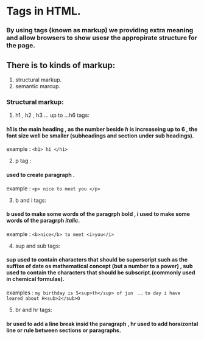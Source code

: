 # Tags in HTML.
### By using tags (known as markup) we providing extra meaning and allow browsers to show usesr the appropirate structure for the page.

## There is to kinds of markup:
1. structural markup.
2. semantic marcup.

### Structural markup:
1. h1 , h2 , h3 ... up to ...h6 tags:
#### h1 is the main heading , as the number beside _h_ is increaseing up to 6 , the font size well be smaller (subheadings and section under sub headings).
 example : ```<h1> hi </h1> ```

2. p tag :
  #### used to create paragraph .
example : ```<p> nice to meet you </p>```

3. b and i tags:
#### b used to make some words of the paragrph **bold** , i used to make some words of the paragrph _italic_.
example : ``` <b>nice</b> to meet <i>you</i> ```

4. sup and sub tags: 
#### sup used to contain characters that should be superscript such as the suffixe of date os mathematical concept (but a number to a power) , sub used to contain the characters that should be subscript.(commonly used in chemical formulas).
examples : ``` my birthday is 5<sup>th</sup> of jun  ``` .... ``` to day i have leared about H<sub>2</sub>O ``` 

5. br and hr tags: 
#### br used to add a line break insid the paragraph , hr used to add horaizontal line or rule between sections or paragraphs.
 
